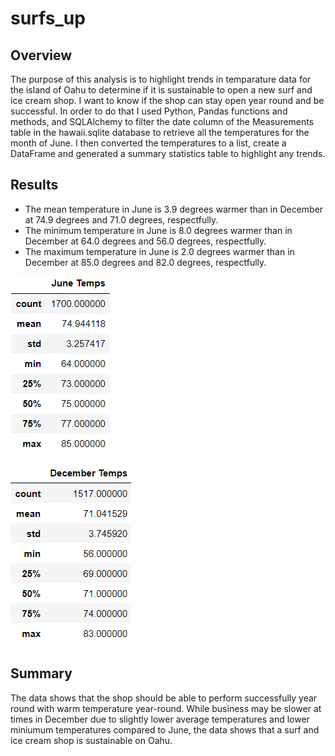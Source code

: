 # surfs_up

## Overview

The purpose of this analysis is to highlight trends in temparature data for the island of Oahu to determine if it is sustainable to open a new surf and ice cream shop. I want to know if the shop can stay open year round and be successful. In order to do that I used Python, Pandas functions and methods, and SQLAlchemy to filter the date column of the Measurements table in the hawaii.sqlite database to retrieve all the temperatures for the month of June. I then converted the temperatures to a list, create a DataFrame and generated a summary statistics table to highlight any trends.

## Results

- The mean temperature in June is 3.9 degrees warmer than in December at 74.9 degrees and 71.0 degrees, respectfully.
- The minimum temperature in June is 8.0 degrees warmer than in December at 64.0 degrees and 56.0 degrees, respectfully.
- The maximum temperature in June is 2.0 degrees warmer than in December at 85.0 degrees and 82.0 degrees, respectfully.

![Junetemps](Junetemps.png)

![Decembertemps](Decembertemps.png)


## Summary

The data shows that the shop should be able to perform successfully year round with warm temperature year-round. While business may be slower at times in December due to slightly lower average temperatures and lower miniumum temperatures compared to June, the data shows that a surf and ice cream shop is sustainable on Oahu.
